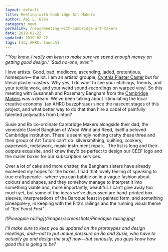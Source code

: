 ```yaml
---
layout: default
title: Meeting with Cambridge Art Makers
author: Abi L. Glen
category: news
permalink: /news/meeting-with-cambridge-art-makers
date: 2019-02-22
updated: 2019-02-22
tags: [3d, AHRC, launch]
---
```


<i>"‘You know, I really am keen to make sure we spend enough money on getting good design.’
‘Said no-one, ever.’"</i>

I love artists. Good, bad, mediocre, ascending, jaded, pretentious, homespun— the lot. I am an artists’ groupie, <a href="https://en.wikipedia.org/wiki/Cynthia_Plaster_Caster">Cynthia Plaster Caster</a> but for literal plaster-casters. Why yes, I do want to see your etchings, friends, and your textile work, and your weird sound-recordings on warped vinyl. So this meeting with Susannah and Rosemary Bangham from the <a href="https://www.cambridgemakers.org/">Cambridge Makers</a>  was a dream. We’ve been talking about ‘stimulating the local creative economy’ (an AHRC buzzphrase) since the nascent stages of this project, and what better way to do that than hire a cabal of painfully talented polymaths from Linton?

Susie and Ro co-ordinate Cambridge Makers alongside their dad, the venerable Daniel Bangham of Wood Wind and Reed, itself a beloved Cambridge institution. There is seemingly nothing crafty these three and their group of Art Tutors can’t do: silversmithing, quilting, cookery, paperwork, metalwork, music instrument repair... The list is long and their outputs exquisite, and I knew they’d be perfect to design our CEEF logo and the mailer boxes for our subscription services. 

Over a lot of cake and more chatter, the Bangham sisters have already exceeded my hopes for the boxes. I had that lovely feeling of speaking to true craftspeople—where you can babble on in a vague fashion about colours and shapes, and they somehow manage to interpret it into something viable and, more importantly, beautiful. I can’t give away too much yet, but some of the ideas we’ve discussed are hand-printed box sleeves, interpretations of the Baroque feast in painted form, and something pineapple-y, in keeping with the Fitz’s railings and the running visual theme of <i>"Eat Feast Fast" <i/>.

![Pineapple railing](/images/screenshots/Pineapple railing.jpg)

I’ll make sure to keep you all updated on the prototypes and design meetings, and—not to put undue pressure on Ro and Susie, who have to actually go and design the stuff now—but seriously, you guys know how good this is going to be?
